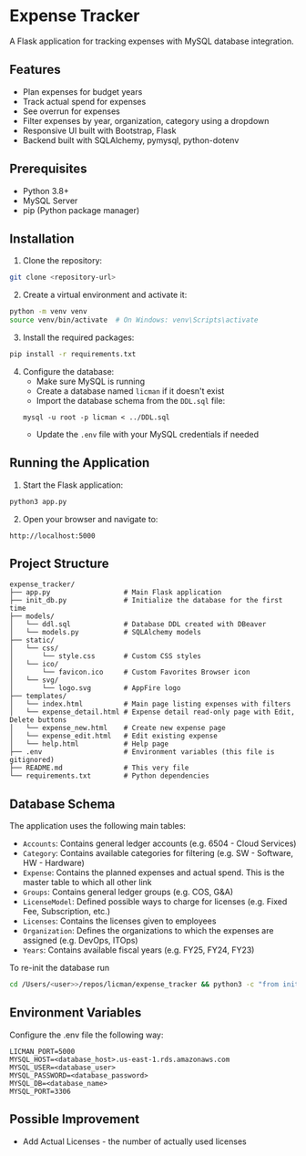 # Expense Tracker

A Flask application for tracking expenses with MySQL database integration.

## Features

- Plan expenses for budget years
- Track actual spend for expenses
- See overrun for expenses
- Filter expenses by year, organization, category using a dropdown
- Responsive UI built with Bootstrap, Flask
- Backend built with SQLAlchemy, pymysql, python-dotenv

## Prerequisites

- Python 3.8+
- MySQL Server
- pip (Python package manager)

## Installation

1. Clone the repository:
```bash
git clone <repository-url>
```

2. Create a virtual environment and activate it:
```bash
python -m venv venv
source venv/bin/activate  # On Windows: venv\Scripts\activate
```

3. Install the required packages:
```bash
pip install -r requirements.txt
```

4. Configure the database:
   - Make sure MySQL is running
   - Create a database named `licman` if it doesn't exist
   - Import the database schema from the `DDL.sql` file:
   ```
   mysql -u root -p licman < ../DDL.sql
   ```
   - Update the `.env` file with your MySQL credentials if needed

## Running the Application

1. Start the Flask application:
```python
python3 app.py
```

2. Open your browser and navigate to:
```
http://localhost:5000
```

## Project Structure

```
expense_tracker/
├── app.py                  # Main Flask application
├── init_db.py              # Initialize the database for the first time
├── models/
│   └── ddl.sql             # Database DDL created with DBeaver
│   └── models.py           # SQLAlchemy models
├── static/
│   └── css/
│       └── style.css       # Custom CSS styles
│   └── ico/
│       └── favicon.ico     # Custom Favorites Browser icon
│   └── svg/
│       └── logo.svg        # AppFire logo
├── templates/
│   └── index.html          # Main page listing expenses with filters
│   └── expense_detail.html # Expense detail read-only page with Edit, Delete buttons
│   └── expense_new.html    # Create new expense page
│   └── expense_edit.html   # Edit existing expense
│   └── help.html           # Help page
├── .env                    # Environment variables (this file is gitignored)
├── README.md               # This very file
└── requirements.txt        # Python dependencies
```

## Database Schema

The application uses the following main tables:
- `Accounts`: Contains general ledger accounts (e.g. 6504 - Cloud Services)
- `Category`: Contains available categories for filtering (e.g. SW - Software, HW - Hardware)
- `Expense`: Contains the planned expenses and actual spend. This is the master table to which all other link
- `Groups`: Contains general ledger groups (e.g. COS, G&A)
- `LicenseModel`: Defined possible ways to charge for licenses (e.g. Fixed Fee, Subscription, etc.)
- `Licenses`: Contains the licenses given to employees
- `Organization`: Defines the organizations to which the expenses are assigned (e.g. DevOps, ITOps)
- `Years`: Contains available fiscal years (e.g. FY25, FY24, FY23)

To re-init the database run

```bash
cd /Users/<user>>/repos/licman/expense_tracker && python3 -c "from init_db import init_db; init_db()"
```

## Environment Variables

Configure the .env file the following way:

```
LICMAN_PORT=5000
MYSQL_HOST=<database_host>.us-east-1.rds.amazonaws.com
MYSQL_USER=<database_user>
MYSQL_PASSWORD=<database_password>
MYSQL_DB=<database_name>
MYSQL_PORT=3306
```

## Possible Improvement

* Add Actual Licenses - the number of actually used licenses